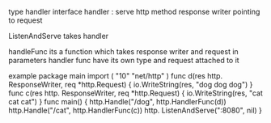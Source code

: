  type handler interface
 handler : serve http method response writer pointing to request 

 ListenAndServe takes handler

handleFunc its a function which takes response writer and request in parameters 
handler func have its own type and request attached to it


example
package main
import (
"10"
"net/http"
)
    func d(res http. ResponseWriter, req *http.Request) { 
        io.WriteString(res, "dog dog dog")
    }
    func c(res http. ResponseWriter, req *http.Request) { 
        io.WriteString(res, "cat cat cat")
    }
    func main() {
        http.Handle("/dog", http.HandlerFunc(d)) http.Handle("/cat", http.HandlerFunc(c))
        http. ListenAndServe(":8080", nil)
    }
